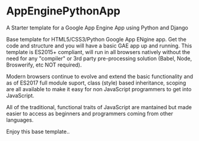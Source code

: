 # AppEnginePythonApp
A Starter template for a Google App Engine App using Python and Django

Base template for HTML5/CSS3/Python Google App ENgine app.  Get the code and structure and you will have a basic GAE app up and running. This template is ES2015+ compliant, will run in all browsers natively without the need for any "compiler" or 3rd party pre-processing solution (Babel, Node, Broswerify, etc NOT required).

Modern browsers continue to evolve and extend the basic functionality and as of ES2017 full module suport, class (style) based inheritance, scoping are all available to make it easy for non JavaScript programmers to get into JavaScript.

All of the traditional, functional traits of JavaScript are mantained but made easier to access as beginners and programmers coming from other languages.

Enjoy this base template..
